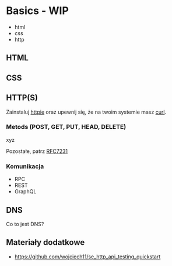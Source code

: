 # Basics - WIP

- html
- css
- http

## HTML

## CSS

## HTTP(S)

Zainstaluj [httpie](https://github.com/httpie/httpie) oraz upewnij się, że na twoim systemie masz [curl](https://curl.se).

### Metods (POST, GET, PUT, HEAD, DELETE)

xyz

Pozostałe, patrz [RFC7231](https://www.rfc-editor.org/rfc/rfc7231#section-4.3)

### Komunikacja

- RPC
- REST
- GraphQL

## DNS

Co to jest DNS?

## Materiały dodatkowe

- https://github.com/wojciech11/se_http_api_testing_quickstart